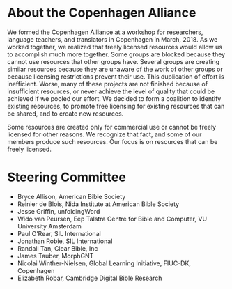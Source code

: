 # About the Copenhagen Alliance

We formed the Copenhagen Alliance at a workshop for researchers, language teachers, and translators in Copenhagen in March, 2018.  As we worked together, we realized that freely licensed resources would allow us to accomplish much more together. Some groups are blocked because they cannot use resources that other groups have. Several groups are creating similar resources because they are unaware of the work of other groups or because licensing restrictions prevent their use. This duplication of effort is inefficient.  Worse, many of these projects are not finished because of insufficient resources, or never achieve the level of quality that could be achieved if we pooled our effort.  We decided to form a coalition to identify existing resources, to promote free licensing for existing resources that can be shared, and to create new resources.

Some resources are created only for commercial use or cannot be freely licensed for other reasons.  We recognize that fact, and some of our members produce such resources. Our focus is on resources that can be freely licensed.

# Steering Committee

- Bryce Allison, American Bible Society
- Reinier de Blois, Nida Institute at American Bible Society
- Jesse Griffin, unfoldingWord
- Wido van Peursen, Eep Talstra Centre for Bible and Computer, VU University Amsterdam
- Paul O’Rear, SIL International
- Jonathan Robie, SIL International
- Randall Tan, Clear Bible, Inc
- James Tauber, MorphGNT
- Nicolai Winther-Nielsen, Global Learning Initiative, FIUC-DK, Copenhagen
- Elizabeth Robar, Cambridge Digital Bible Research
